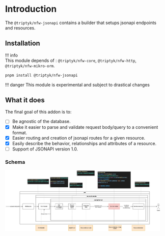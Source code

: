 # Introduction

The `@triptyk/nfw-jsonapi` contains a builder that setups jsonapi endpoints and resources.

## Installation

!!! info     
    This module depends of : `@triptyk/nfw-core`, `@triptyk/nfw-http`, `@triptyk/nfw-mikro-orm`.

```sh
pnpm install @triptyk/nfw-jsonapi
```

!!! danger
    This module is experimental and subject to drastical changes

## What it does

The final goal of this addon is to:

- [ ] Be agnostic of the database.
- [x] Make it easier to parse and validate request body/query to a convenient format.
- [x] Easier routing and creation of jsonapi routes for a given resource.
- [x] Easily describe the behavior, relationships and attributes of a resource.
- [ ] Support of JSONAPI version 1.0.

### Schema

![alt text](../assets/steps.png)
